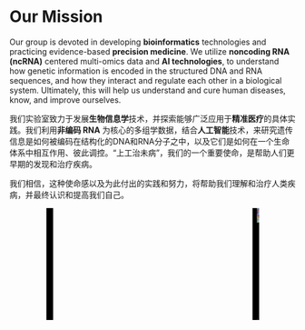 # Our Mission

Our group is devoted in developing **bioinformatics** technologies and practicing evidence-based **precision medicine**. We utilize **noncoding RNA (ncRNA)** centered multi-omics data and **AI technologies**, to understand how genetic information is encoded in the structured DNA and RNA sequences, and how they interact and regulate each other in a biological system. Ultimately, this will help us understand and cure human diseases, know, and improve ourselves.

我们实验室致力于发展**生物信息学**技术，并探索能够广泛应用于**精准医疗**的具体实践。我们利用**非编码 RNA** 为核心的多组学数据，结合**人工智能**技术，来研究遗传信息是如何被编码在结构化的DNA和RNA分子之中，以及它们是如何在一个生命体系中相互作用、彼此调控。“上工治未病”，我们的一个重要使命，是帮助人们更早期的发现和治疗疾病。

我们相信，这种使命感以及为此付出的实践和努力，将帮助我们理解和治疗人类疾病，并最终认识和提高我们自己。



<div align="center">

<img src=".gitbook/assets/science.gif" alt="格物致知  知行合一 STAY HUNGRY  STAY FOOLISH" width="375">

</div>
